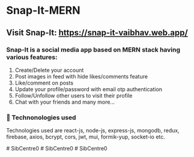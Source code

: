 # Snap-It-MERN

## Visit Snap-It: https://snap-it-vaibhav.web.app/

### Snap-It is a social media app based on MERN stack having various features:
1) Create/Delete your account
2) Post images in feed with hide likes/comments feature
3) Like/comment on posts
3) Update your profile/password with email otp authentication
5) Follow/Unfollow other users to visit their profile
6) Chat with your friends
   and many more...

### 📌 Technonologies used
Technologies used are react-js, node-js, express-js, mongodb, redux, firebase, axios, bcrypt, cors, jwt, mui, formik-yup, socket-io etc.

#   S i b C e n t r e 0  
 #   S i b C e n t r e 0  
 #   S i b C e n t r e 0  
 